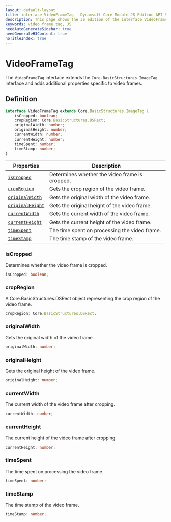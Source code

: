 ```yaml
---
layout: default-layout
title: interface VideoFrameTag - Dynamsoft Core Module JS Edition API Reference
description: This page shows the JS edition of the interface VideoFrameTag in Dynamsoft Core Module.
keywords: video frame tag, JS
needAutoGenerateSidebar: true
needGenerateH3Content: true
noTitleIndex: true
---
```


# VideoFrameTag

The `VideoFrameTag` interface extends the `Core.BasicStructures.ImageTag` interface and adds additional properties specific to video frames.

## Definition

```typescript
interface VideoFrameTag extends Core.BasicStructures.ImageTag {
    isCropped: boolean;
    cropRegion: Core.BasicStructures.DSRect;
    originalWidth: number; 
    originalHeight: number; 
    currentWidth: number; 
    currentHeight: number;
    timeSpent: number; 
    timeStamp: number; 
}
```

| Properties               | Description |
|----------------------|-------------|
| [`isCropped`](#iscropped) | Determines whether the video frame is cropped. |
| [`cropRegion`](#cropregion) | Gets the crop region of the video frame. |
| [`originalWidth`](#originalwidth) | Gets the original width of the video frame. |
| [`originalHeight`](#originalheight) | Gets the original height of the video frame. |
| [`currentWidth`](#currentwidth) | Gets the current width of the video frame. |
| [`currentHeight`](#currentheight) | Gets the current height of the video frame. |
| [`timeSpent`](#timespent) | The time spent on processing the video frame. |
| [`timeStamp`](#timestamp) | The time stamp of the video frame.  |

### isCropped

Determines whether the video frame is cropped.

```typescript
isCropped: boolean;
```

### cropRegion

A Core.BasicStructures.DSRect object representing the crop region of the video frame.

```typescript
cropRegion: Core.BasicStructures.DSRect;
```

### originalWidth

Gets the original width of the video frame.

```typescript
originalWidth: number;
```

### originalHeight

Gets the original height of the video frame.

```typescript
originalHeight: number;
```

### currentWidth

The current width of the video frame after cropping.

```typescript
currentWidth: number;
```

### currentHeight

The current height of the video frame after cropping.

```typescript
currentHeight: number;
```

### timeSpent

The time spent on processing the video frame.

```typescript
timeSpent: number;
```

### timeStamp

The time stamp of the video frame.

```typescript
timeStamp: number;
```